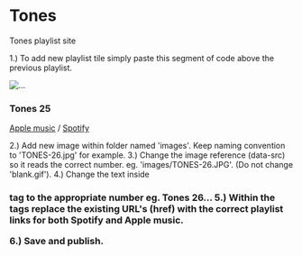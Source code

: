 # Tones

Tones playlist site

1.) To add new playlist tile simply paste this segment of code above the previous playlist.

<!-- Tones 26 -->
<div class="col-xs-12 col-sm-6 col-md-6 col-lg-4">
  <div class="thumbnail">
    <img class="lazy" src="images/blank.gif" data-src="images/TONES-25.jpg" alt="...">
    <div class="caption">
      <span></span>
      <div class="text">
        <h3>Tones 25</h3>
        <p>
          <a target="_blank" href="https://itunes.apple.com/gb/playlist/tones-25/pl.u-qp3BIRER8P5" class="btn" role="button">Apple music</a> / 
          <a href="https://open.spotify.com/playlist/1yrBp1HXKNMcGEiVDWCKHA?si=O-h3Qj1URlSjphE1YeSp1w" class="btn" role="button">Spotify</a>
        </p>
      </div>
    </div>
  </div>
</div>
<!-- Tones 26 -->

2.) Add new image within folder named 'images'. Keep naming convention to 'TONES-26.jpg' for example.
3.) Change the image reference (data-src) so it reads the correct number. eg. 'images/TONES-26.JPG'. (Do not change 'blank.gif').
4.) Change the text inside <h3> tag to the appropriate number eg. Tones 26...
5.) Within the <a> tags replace the existing URL's (href) with the correct playlist links for both Spotify and Apple music.

6.) Save and publish.
